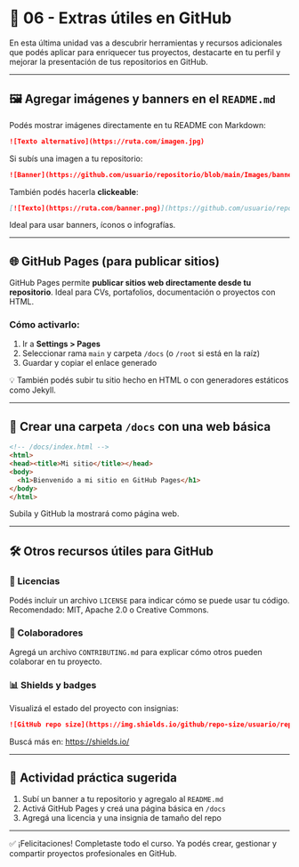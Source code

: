 # 🎁 06 - Extras útiles en GitHub

En esta última unidad vas a descubrir herramientas y recursos adicionales que podés aplicar para enriquecer tus proyectos, destacarte en tu perfil y mejorar la presentación de tus repositorios en GitHub.

---

## 🖼 Agregar imágenes y banners en el `README.md`

Podés mostrar imágenes directamente en tu README con Markdown:
```markdown
![Texto alternativo](https://ruta.com/imagen.jpg)
```

Si subís una imagen a tu repositorio:
```markdown
![Banner](https://github.com/usuario/repositorio/blob/main/Images/banner.png?raw=true)
```

También podés hacerla **clickeable**:
```markdown
[![Texto](https://ruta.com/banner.png)](https://github.com/usuario/repositorio)
```

Ideal para usar banners, íconos o infografías.

---

## 🌐 GitHub Pages (para publicar sitios)

GitHub Pages permite **publicar sitios web directamente desde tu repositorio**. Ideal para CVs, portafolios, documentación o proyectos con HTML.

### Cómo activarlo:
1. Ir a **Settings > Pages**
2. Seleccionar rama `main` y carpeta `/docs` (o `/root` si está en la raíz)
3. Guardar y copiar el enlace generado

💡 También podés subir tu sitio hecho en HTML o con generadores estáticos como Jekyll.

---

## 🧩 Crear una carpeta `/docs` con una web básica
```html
<!-- /docs/index.html -->
<html>
<head><title>Mi sitio</title></head>
<body>
  <h1>Bienvenido a mi sitio en GitHub Pages</h1>
</body>
</html>
```

Subila y GitHub la mostrará como página web.

---

## 🛠 Otros recursos útiles para GitHub

### 📄 Licencias
Podés incluir un archivo `LICENSE` para indicar cómo se puede usar tu código. Recomendado: MIT, Apache 2.0 o Creative Commons.

### 👥 Colaboradores
Agregá un archivo `CONTRIBUTING.md` para explicar cómo otros pueden colaborar en tu proyecto.

### 📊 Shields y badges
Visualizá el estado del proyecto con insignias:
```markdown
![GitHub repo size](https://img.shields.io/github/repo-size/usuario/repositorio)
```
Buscá más en: https://shields.io/

---

## 🧪 Actividad práctica sugerida
1. Subí un banner a tu repositorio y agregalo al `README.md`
2. Activá GitHub Pages y creá una página básica en `/docs`
3. Agregá una licencia y una insignia de tamaño del repo

---

✅ ¡Felicitaciones! Completaste todo el curso. Ya podés crear, gestionar y compartir proyectos profesionales en GitHub.
